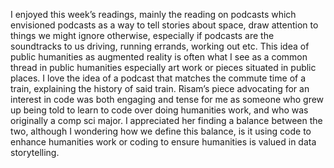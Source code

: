 



I enjoyed this week’s readings, mainly the reading on podcasts which envisioned podcasts as a way to tell stories about space, draw attention to things we might ignore otherwise, especially if podcasts are the soundtracks to us driving, running errands, working out etc. This idea of public humanities as augmented reality is often what I see as a common thread in public  humanities especially art work or pieces situated in public places. I love the idea of a podcast that matches the commute time of a train, explaining the history of said train. Risam’s piece advocating for an interest in code was both engaging and tense for me as someone who grew up being told to learn to code over doing humanities work, and who was originally a comp sci major. I appreciated her finding a balance between the two, although I wondering how we define this balance,  is it using code to enhance humanities work or coding to ensure humanities is valued in data storytelling. 
